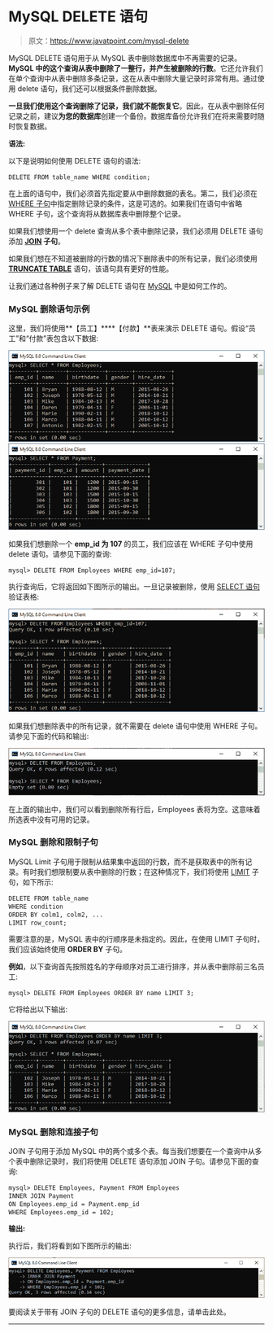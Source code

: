 # MySQL DELETE 语句

> 原文：<https://www.javatpoint.com/mysql-delete>

MySQL DELETE 语句用于从 MySQL 表中删除数据库中不再需要的记录。**MySQL 中的这个查询从表中删除了一整行，并产生被删除的行数**。它还允许我们在单个查询中从表中删除多条记录，这在从表中删除大量记录时非常有用。通过使用 delete 语句，我们还可以根据条件删除数据。

**一旦我们使用这个查询删除了记录，我们就不能恢复它**。因此，在从表中删除任何记录之前，建议**为您的数据库**创建一个备份。数据库备份允许我们在将来需要时随时恢复数据。

**语法:**

以下是说明如何使用 DELETE 语句的语法:

```
DELETE FROM table_name WHERE condition;

```

在上面的语句中，我们必须首先指定要从中删除数据的表名。第二，我们必须在 [WHERE 子句](https://www.javatpoint.com/mysql-where)中指定删除记录的条件，这是可选的。如果我们在语句中省略 WHERE 子句，这个查询将从数据库表中删除整个记录。

如果我们想使用一个 delete 查询从多个表中删除记录，我们必须用 DELETE 语句添加 **[JOIN](https://www.javatpoint.com/mysql-join) 子句**。

如果我们想在不知道被删除的行数的情况下删除表中的所有记录，我们必须使用 [**TRUNCATE TABLE**](https://www.javatpoint.com/mysql-truncate-table) 语句，该语句具有更好的性能。

让我们通过各种例子来了解 DELETE 语句在 [MySQL](https://www.javatpoint.com/mysql-tutorial) 中是如何工作的。

### MySQL 删除语句示例

这里，我们将使用**【员工】****【付款】**表来演示 DELETE 语句。假设“员工”和“付款”表包含以下数据:

![mysql delete query](img/58dcfb7e7478d5a65bf14ea47bd02ce8.png)
![mysql delete query](img/05ba5dee91004416e8afb551e49872c6.png)

如果我们想删除一个 **emp_id 为 107** 的员工，我们应该在 WHERE 子句中使用 delete 语句。请参见下面的查询:

```
mysql> DELETE FROM Employees WHERE emp_id=107;

```

执行查询后，它将返回如下图所示的输出。一旦记录被删除，使用 [SELECT 语句](https://www.javatpoint.com/mysql-select)验证表格:

![mysql delete query](img/d9ed344bdc163e8c4a0e4f1362d72979.png)

如果我们想删除表中的所有记录，就不需要在 delete 语句中使用 WHERE 子句。请参见下面的代码和输出:

![mysql delete query](img/91921baffc9c45c2557f9a5e86c416bd.png)

在上面的输出中，我们可以看到删除所有行后，Employees 表将为空。这意味着所选表中没有可用的记录。

### MySQL 删除和限制子句

MySQL Limit 子句用于限制从结果集中返回的行数，而不是获取表中的所有记录。有时我们想限制要从表中删除的行数；在这种情况下，我们将使用 [LIMIT](https://www.javatpoint.com/mysql-limit) 子句，如下所示:

```
DELETE FROM table_name
WHERE condition 
ORDER BY colm1, colm2, ...
LIMIT row_count;

```

需要注意的是，MySQL 表中的行顺序是未指定的。因此，在使用 LIMIT 子句时，我们应该始终使用 **ORDER BY** 子句。

**例如**，以下查询首先按照姓名的字母顺序对员工进行排序，并从表中删除前三名员工:

```
mysql> DELETE FROM Employees ORDER BY name LIMIT 3;

```

它将给出以下输出:

![mysql delete query](img/5f69a73f0f8a088730604661a6a00c21.png)

### MySQL 删除和连接子句

JOIN 子句用于添加 MySQL 中的两个或多个表。每当我们想要在一个查询中从多个表中删除记录时，我们将使用 DELETE 语句添加 JOIN 子句。请参见下面的查询:

```
mysql> DELETE Employees, Payment FROM Employees 
INNER JOIN Payment    
ON Employees.emp_id = Payment.emp_id    
WHERE Employees.emp_id = 102;

```

**输出:**

执行后，我们将看到如下图所示的输出:

![mysql delete query](img/defe26f1b5243c36b73a25df758d274c.png)

要阅读关于带有 JOIN 子句的 DELETE 语句的更多信息，请单击此处。

* * *